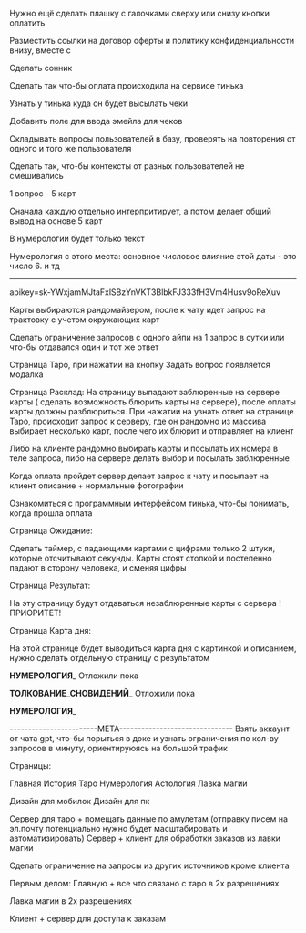 Нужно ещё сделать плашку с галочками сверху или снизу кнопки оплатить

Разместить ссылки на договор оферты и политику конфиденциальности внизу, вместе с 

Сделать сонник

Сделать так что-бы оплата происходила на сервисе тинька

Узнать у тинька куда он будет высылать чеки

Добавить поле для ввода эмейла для чеков

Складывать вопросы пользователей в базу, проверять на повторения от одного и того же пользователя

Сделать так, что-бы контексты от разных пользователей не смешивались

1 вопрос - 5 карт 

Сначала каждую отдельно интерпритирует, а потом делает общий вывод на основе 5 карт


В нумерологии будет только текст

Нумерология с этого места: основное числовое влияние этой даты - это число 6. и тд



------------------------------------------------------------------------------------------------------------------------------------------------------------------------


apikey=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

Карты выбираются рандомайзером, после к чату идет запрос на трактовку с учетом окружающих карт

Сделать ограничение запросов с одного айпи на 1 запрос в сутки или что-бы отдавался один и тот же ответ

Страница Таро, при нажатии на кнопку Задать вопрос появляется модалка

Страница Расклад: На страницу выпадают заблюренные на сервере карты ( сделать возможность блюрить карты на сервере), после оплаты карты должны разблюриться. При нажатии на узнать ответ на странице Таро, происходит запрос к серверу, где он рандомно из массива выбирает несколько карт, после чего их блюрит и отправляет на клиент

Либо на клиенте рандомно выбирать карты и посылать их номера в теле запроса, либо на сервере делать выбор и посылать заблюренные

Когда оплата пройдет сервер делает запрос к чату и посылает на клиент описание + нормальные фотографии

Ознакомиться с программным интерфейсом тинька, что-бы понимать, когда прошла оплата

Страница Ожидание:

Сделать таймер, с падающими картами с цифрами только 2 штуки, которые отсчитывают секунды. Карты стоят стопкой и постепенно падают в сторону человека, и сменяя цифры

Страница Результат: 

На эту страницу будут отдаваться незаблюренные карты с сервера !ПРИОРИТЕТ!

Страница Карта дня:

На этой странице будет выводиться карта дня с картинкой и описанием, нужно сделать отдельную страницу с результатом

______________________________НУМЕРОЛОГИЯ_______________________________
Отложили пока

______________________________ТОЛКОВАНИЕ_СНОВИДЕНИЙ_______________________________
Отложили пока

______________________________НУМЕРОЛОГИЯ_______________________________

------------------------МЕТА-------------------------------
Взять аккаунт от чата gpt, что-бы порыться в доке и узнать ограничения по кол-ву запросов в минуту, ориентируюясь на большой трафик 


Страницы:

Главная
История
Таро
Нумерология
Астология
Лавка магии

Дизайн для мобилок
Дизайн для пк

Сервер для таро + помещать данные по амулетам (отправку писем на эл.почту потенциально нужно будет масштабировать и автоматизировать)
Сервер + клиент для обработки заказов из лавки магии


Сделать ограничение на запросы из других источников кроме клиента


Первым делом:
Главную + все что связано с таро в 2х разрешениях

Лавка магии в 2х разрешениях 

Клиент + сервер для доступа к заказам



